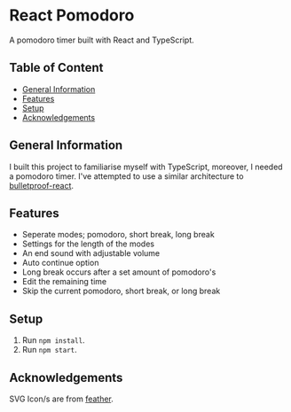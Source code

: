 # React Pomodoro <!-- omit in toc -->

A pomodoro timer built with React and TypeScript.

## Table of Content <!-- omit in toc -->

- [General Information](#general-information)
- [Features](#features)
- [Setup](#setup)
- [Acknowledgements](#acknowledgements)

## General Information

I built this project to familiarise myself with TypeScript, moreover, I needed a pomodoro timer. I've attempted to use a similar architecture to [bulletproof-react](https://github.com/alan2207/bulletproof-react).

## Features

- Seperate modes; pomodoro, short break, long break
- Settings for the length of the modes
- An end sound with adjustable volume
- Auto continue option
- Long break occurs after a set amount of pomodoro's
- Edit the remaining time
- Skip the current pomodoro, short break, or long break

## Setup

1. Run `npm install`.
2. Run `npm start`.

## Acknowledgements

SVG Icon/s are from [feather](https://github.com/feathericons/feather).
